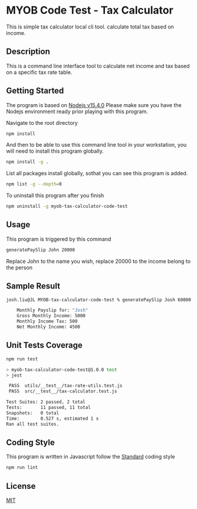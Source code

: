 # MYOB Code Test - Tax Calculator
This is simple tax calculator local cli tool. calculate total tax based on income.


## Description
This is a command line interface tool to calculate net income and tax based on a specific tax rate table.

## Getting Started
The program is based on [Nodejs v15.4.0](https://nodejs.org/en/blog/release/v15.4.0/)
Please make sure you have the Nodejs environment ready prior playing with this program.

Navigate to the root directory
```bash
npm install
```

And then to be able to use this command line tool in your workstation, you will need to install this program globally.
```bash
npm install -g .
```

List all packages install globally, sothat you can see this program is added.
```bash
npm list -g --depth=0
```

To uninstall this program after you finish
```bash
npm uninstall -g myob-tax-calculator-code-test
```

## Usage
This program is triggered by this command
```bash
generatePaySlip John 20000
```
Replace John to the name you wish, replace 20000 to the income belong to the person

## Sample Result
```bash
josh.liu@JL MYOB-tax-calculator-code-test % generatePaySlip Josh 60000 

    Monthly Payslip for: "Josh"
    Gross Monthly Income: 5000
    Monthly Income Tax: 500
    Net Monthly Income: 4500

```
## Unit Tests Coverage
```bash
npm run test
```
```bash
> myob-tax-calculator-code-test@1.0.0 test
> jest

 PASS  utils/__test__/tax-rate-utils.test.js
 PASS  src/__test__/tax-calculator.test.js

Test Suites: 2 passed, 2 total
Tests:       11 passed, 11 total
Snapshots:   0 total
Time:        0.527 s, estimated 1 s
Ran all test suites.
```
## Coding Style
This program is written in Javascript follow the [Standard](https://github.com/standard) coding style
```bash
npm run lint
```
## License
[MIT](https://choosealicense.com/licenses/mit/)
